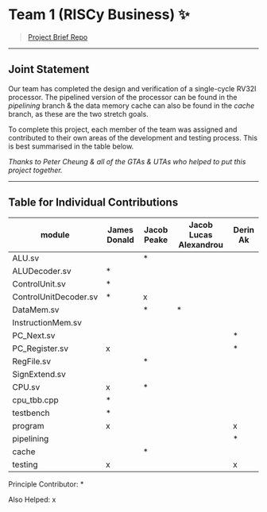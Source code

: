# Team 1 (RISCy Business) ✨

> [Project Brief Repo](https://github.com/EIE2-IAC-Labs/Project_Brief)

___
## Joint Statement

Our team has completed the design and verification of a single-cycle RV32I processor. The pipelined version of the processor can be found in the *pipelining* branch & the data memory cache can also be found in the *cache* branch, as these are the two stretch goals.

To complete this project, each member of the team was assigned and contributed to their own areas of the development and testing process. This is best summarised in the table below.

*Thanks to Peter Cheung & all of the GTAs & UTAs who helped to put this project together.*

___

## Table for Individual Contributions

| module | James Donald | Jacob Peake | Jacob Lucas Alexandrou | Derin Ak |
| --- | --- | --- | --- | --- |
| ALU.sv |  | * |  |  |
| ALUDecoder.sv | * |  |  |  |
| ControlUnit.sv | * |  |  |  |
| ControlUnitDecoder.sv | * | x |  |  |
| DataMem.sv |  | * | * |  |
| InstructionMem.sv |  |  |  |  |
| PC_Next.sv |  |  |  | * |
| PC_Register.sv | x |  |  | * |
| RegFile.sv |  | * |  |  |
| SignExtend.sv |  |  |  |  |
| CPU.sv | x | * |  |  |
| cpu_tbb.cpp | * |  |  |  |
| testbench | * |  |  |  |
| program | x |  |  | x |
| pipelining |  |  |  | * |
| cache |  | * |  |  |
| testing | x |  |  | x |

Principle Contributor: *

Also Helped: x


